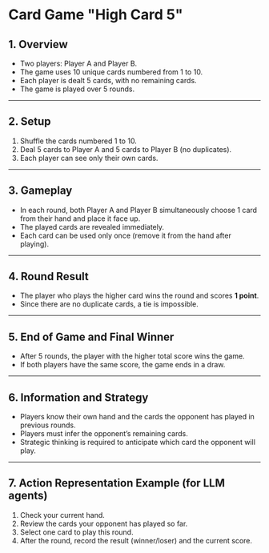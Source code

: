 # Card Game "High Card 5"

## 1. Overview
- Two players: Player A and Player B.
- The game uses 10 unique cards numbered from 1 to 10.
- Each player is dealt 5 cards, with no remaining cards.
- The game is played over 5 rounds.

---

## 2. Setup
1. Shuffle the cards numbered 1 to 10.
2. Deal 5 cards to Player A and 5 cards to Player B (no duplicates).
3. Each player can see only their own cards.

---

## 3. Gameplay
- In each round, both Player A and Player B simultaneously choose 1 card from their hand and place it face up.
- The played cards are revealed immediately.
- Each card can be used only once (remove it from the hand after playing).

---

## 4. Round Result
- The player who plays the higher card wins the round and scores **1 point**.
- Since there are no duplicate cards, a tie is impossible.

---

## 5. End of Game and Final Winner
- After 5 rounds, the player with the higher total score wins the game.
- If both players have the same score, the game ends in a draw.

---

## 6. Information and Strategy
- Players know their own hand and the cards the opponent has played in previous rounds.
- Players must infer the opponent’s remaining cards.
- Strategic thinking is required to anticipate which card the opponent will play.

---

## 7. Action Representation Example (for LLM agents)
1. Check your current hand.
2. Review the cards your opponent has played so far.
3. Select one card to play this round.
4. After the round, record the result (winner/loser) and the current score.
